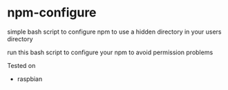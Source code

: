# npm-configure
simple bash script to configure npm to use a hidden directory in your users directory

run this bash script to configure your npm to avoid permission problems

Tested on
* raspbian
